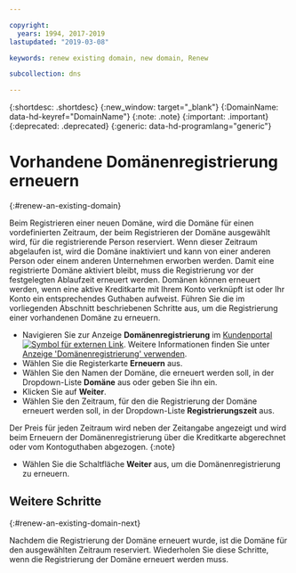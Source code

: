 ```yaml
---

copyright:
  years: 1994, 2017-2019
lastupdated: "2019-03-08"

keywords: renew existing domain, new domain, Renew

subcollection: dns

---
```


{:shortdesc: .shortdesc}
{:new_window: target="_blank"}
{:DomainName: data-hd-keyref="DomainName"}
{:note: .note}
{:important: .important}
{:deprecated: .deprecated}
{:generic: data-hd-programlang="generic"}

# Vorhandene Domänenregistrierung erneuern
{:#renew-an-existing-domain}

Beim Registrieren einer neuen Domäne, wird die Domäne für einen vordefinierten Zeitraum, der beim Registrieren der Domäne ausgewählt wird, für die registrierende Person reserviert. Wenn dieser Zeitraum abgelaufen ist, wird die Domäne inaktiviert und kann von einer anderen Person oder einem anderen Unternehmen erworben werden. Damit eine registrierte Domäne aktiviert bleibt, muss die Registrierung vor der festgelegten Ablaufzeit erneuert werden. Domänen können erneuert werden, wenn eine aktive Kreditkarte mit Ihrem Konto verknüpft ist oder Ihr Konto ein entsprechendes Guthaben aufweist. Führen Sie die im vorliegenden Abschnitt beschriebenen Schritte aus, um die Registrierung einer vorhandenen Domäne zu erneuern.

* Navigieren Sie zur Anzeige **Domänenregistrierung** im [Kundenportal ![Symbol für externen Link](../../icons/launch-glyph.svg "Symbol für externen Link")](https://{DomainName}/). Weitere Informationen finden Sie unter [Anzeige 'Domänenregistrierung' verwenden](/docs/infrastructure/dns?topic=dns-how-to-use-the-domain-registration-screen).
* Wählen Sie die Registerkarte **Erneuern** aus.
* Wählen Sie den Namen der Domäne, die erneuert werden soll, in der Dropdown-Liste **Domäne** aus oder geben Sie ihn ein.
* Klicken Sie auf **Weiter**.
* Wählen Sie den Zeitraum, für den die Registrierung der Domäne erneuert werden soll, in der Dropdown-Liste **Registrierungszeit** aus.

Der Preis für jeden Zeitraum wird neben der Zeitangabe angezeigt und wird beim Erneuern der Domänenregistrierung über die Kreditkarte abgerechnet oder vom Kontoguthaben abgezogen.
{:note}

* Wählen Sie die Schaltfläche **Weiter** aus, um die Domänenregistrierung zu erneuern.

## Weitere Schritte
{:#renew-an-existing-domain-next}

Nachdem die Registrierung der Domäne erneuert wurde, ist die Domäne für den ausgewählten Zeitraum reserviert. Wiederholen Sie diese Schritte, wenn die Registrierung der Domäne erneuert werden muss.
